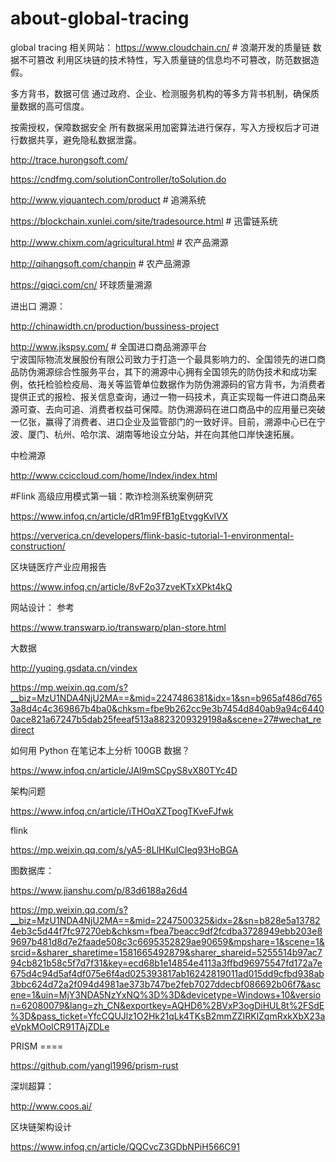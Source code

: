 # about-global-tracing
global tracing 
相关网站： 
https://www.cloudchain.cn/    # 浪潮开发的质量链
          数据不可篡改
利用区块链的技术特性，写入质量链的信息均不可篡改，防范数据造假。


多方背书，数据可信
通过政府、企业、检测服务机构的等多方背书机制，确保质量数据的高可信度。


按需授权，保障数据安全
所有数据采用加密算法进行保存，写入方授权后才可进行数据共享，避免隐私数据泄露。

http://trace.hurongsoft.com/

https://cndfmg.com/solutionController/toSolution.do

http://www.yiquantech.com/product    # 追溯系统

https://blockchain.xunlei.com/site/tradesource.html  # 迅雷链系统

http://www.chixm.com/agricultural.html   # 农产品溯源

http://qihangsoft.com/chanpin    # 农产品溯源

https://giqci.com/cn/   环球质量溯源 

进出口 溯源： 

http://chinawidth.cn/production/bussiness-project

http://www.jkspsy.com/   # 全国进口商品溯源平台   
    宁波国际物流发展股份有限公司致力于打造一个最具影响力的、全国领先的进口商品防伪溯源综合性服务平台，其下的溯源中心拥有全国领先的防伪技术和成功案例，依托检验检疫局、海关等监管单位数据作为防伪溯源码的官方背书，为消费者提供正式的报检、报关信息查询，通过一物一码技术，真正实现每一件进口商品来源可查、去向可追、消费者权益可保障。防伪溯源码在进口商品中的应用量已突破一亿张，赢得了消费者、进口企业及监管部门的一致好评。目前，溯源中心已在宁波、厦门、杭州、哈尔滨、湖南等地设立分站，并在向其他口岸快速拓展。 
          

中检溯源

http://www.cciccloud.com/home/Index/index.html

#Flink 高级应用模式第一辑：欺诈检测系统案例研究

https://www.infoq.cn/article/dR1m9FfB1gEtvggKvlVX

https://ververica.cn/developers/flink-basic-tutorial-1-environmental-construction/


区块链医疗产业应用报告

https://www.infoq.cn/article/8vF2o37zveKTxXPkt4kQ

网站设计： 参考

https://www.transwarp.io/transwarp/plan-store.html

大数据

http://yuqing.gsdata.cn/vindex

https://mp.weixin.qq.com/s?__biz=MzU1NDA4NjU2MA==&mid=2247486381&idx=1&sn=b965af486d7653a8d4c4c369867b4ba0&chksm=fbe9b262cc9e3b7454d840ab9a94c64400ace821a67247b5dab25feeaf513a8823209329198a&scene=27#wechat_redirect

如何用 Python 在笔记本上分析 100GB 数据？

https://www.infoq.cn/article/JAl9mSCpyS8vX80TYc4D

架构问题

https://www.infoq.cn/article/iTHOqXZTpogTKveFJfwk

flink 

https://mp.weixin.qq.com/s/yA5-8LlHKuICIeq93HoBGA


图数据库： 

https://www.jianshu.com/p/83d6188a26d4

https://mp.weixin.qq.com/s?__biz=MzU1NDA4NjU2MA==&mid=2247500325&idx=2&sn=b828e5a137824eb3c5d44f7fc97270eb&chksm=fbea7beacc9df2fcdba3728949ebb203e89697b481d8d7e2faade508c3c6695352829ae90659&mpshare=1&scene=1&srcid=&sharer_sharetime=1581665492879&sharer_shareid=5255514b97ac794cb821b58c5f7d7f31&key=ecd68b1e14854e4113a3ffbd96975547fd172a7e675d4c94d5af4df075e6f4ad025393817ab16242819011ad015dd9cfbd938ab3bbc624d72a2f094d4981ae373b747be2feb7027ddecbf086692b06f7&ascene=1&uin=MjY3NDA5NzYxNQ%3D%3D&devicetype=Windows+10&version=62080079&lang=zh_CN&exportkey=AQHD6%2BVxP3ogDiHUL8t%2FSdE%3D&pass_ticket=YfcCQUJlz1O2Hk21qLk4TKsB2mmZZIRKlZqmRxkXbX23aeVpkMOoICR91TAjZDLe

PRISM ==== 

https://github.com/yangl1996/prism-rust


深圳超算： 

http://www.coos.ai/

区块链架构设计


https://www.infoq.cn/article/QQCvcZ3GDbNPiH566C91

